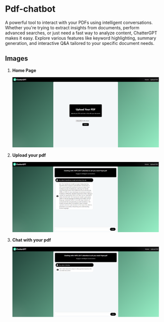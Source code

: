 ﻿# Pdf-chatbot

A powerful tool to interact with your PDFs using intelligent conversations. Whether you're trying to extract insights from documents, perform advanced searches, or just need a fast way to analyze content, ChatterGPT makes it easy. Explore various features like keyword highlighting, summary generation, and interactive Q&A tailored to your specific document needs.


## Images

1. **Home Page**

    ![First Image](frontend/src/assets/First.png)

2. **Upload your pdf**

    ![Second Image](frontend/src/assets/second.png)


3. **Chat with your pdf**

    ![Third Image](frontend/src/assets/third.png)


